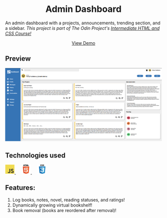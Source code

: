 <h1 align="center" id="title">Admin Dashboard</h1>

<p id="description">An admin dashboard with a projects, announcements, trending section, and a sidebar. <em>This project is part of The Odin Project's <a href="https://www.theodinproject.com/lessons/node-path-intermediate-html-and-css-admin-dashboard#project-solution" target="_blank" rel="noopener noreferrer">Intermediate HTML and CSS Course!</a></em></p>

<p align="center">
    <a href="https://jmagali.github.io/odin-dashboard/">View Demo</a>
</p>

## Preview
<div align="center">
    <img src="./preview/ss.png">
</div>

## Technologies used
<a href="https://developer.mozilla.org/en-US/docs/Web/JavaScript" target="_blank" rel="noreferrer"> <img src="https://raw.githubusercontent.com/devicons/devicon/master/icons/javascript/javascript-original.svg" alt="javascript" width="30" height="30"/> </a>  &emsp;   <a href="https://www.w3.org/html/" target="_blank" rel="noreferrer"> <img src="https://raw.githubusercontent.com/devicons/devicon/master/icons/html5/html5-original-wordmark.svg" alt="html5" width="30" height="30"/> </a>  &emsp;   <a href="https://www.w3schools.com/css/" target="_blank" rel="noreferrer"> <img src="https://raw.githubusercontent.com/devicons/devicon/master/icons/css3/css3-original-wordmark.svg" alt="css3" width="30" height="30"/> </a>

## Features:
<ol>
    <li>Log books, notes, novel, reading statuses, and ratings!</li>
    <li>Dynamically growing virtual bookshelf!</li>
    <li>Book removal (books are reordered after removal)!</li>
</ol>
